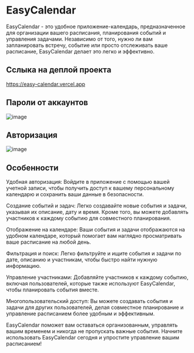 # EasyCalendar

EasyCalendar - это удобное приложение-календарь, предназначенное для организации вашего расписания, планирования событий и управления задачами. Независимо от того, нужно ли вам запланировать встречу, событие или просто отслеживать ваше расписание, EasyCalendar делает это легко и эффективно.

## Сслыка на деплой проекта

https://easy-calendar.vercel.app


## Пароли от аккаунтов

![image](https://github.com/webDevArtur/EasyCalendar/assets/141954990/f8fa9a13-9221-4e5f-9538-b7d789979949)

## Авторизация

![image](https://github.com/webDevArtur/EasyCalendar/assets/141954990/d6261df1-8189-48d0-9730-1d645b8ff356)

## Особенности

Удобная авторизация: Войдите в приложение с помощью вашей учетной записи, чтобы получить доступ к вашему персональному календарю и сохранить ваши данные в безопасности.

Создание событий и задач: Легко создавайте новые события и задачи, указывая их описание, дату и время. Кроме того, вы можете добавлять участников к каждому событию для совместного планирования.

Отображение на календаре: Ваши события и задачи отображаются на удобном календаре, который помогает вам наглядно просматривать ваше расписание на любой день.

Фильтрация и поиск: Легко фильтруйте и ищите события и задачи по дате, описанию и участникам, чтобы быстро найти нужную информацию.

Управление участниками: Добавляйте участников к каждому событию, включая пользователей, которые также используют EasyCalendar, чтобы планировать события вместе.

Многопользовательский доступ: Вы можете создавать события и задачи для других пользователей, делая совместное планирование и управление расписанием более удобным и эффективным.

EasyCalendar поможет вам оставаться организованным, управлять вашим временем и никогда не пропускать важные события. Начните использовать EasyCalendar сегодня и упростите управление вашим расписанием!
